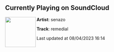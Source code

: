 ## Currently Playing on SoundCloud

[<img align="left" width="100" src="https://i1.sndcdn.com/artworks-9m8tLaElukjU5pLx-Z0swmw-t500x500.jpg">](https://soundcloud.com/senazo/remedial)

**Artist**: senazo 

**Track**: remedial

Last updated at 08/04/2023 16:14
